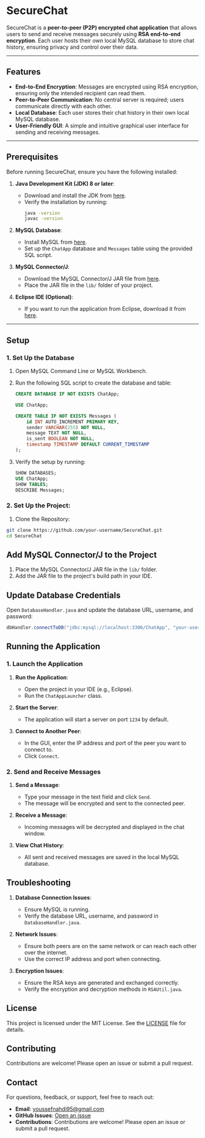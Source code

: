 # SecureChat

SecureChat is a **peer-to-peer (P2P) encrypted chat application** that allows users to send and receive messages securely using **RSA end-to-end encryption**. Each user hosts their own local MySQL database to store chat history, ensuring privacy and control over their data.

---

## Features

- **End-to-End Encryption**: Messages are encrypted using RSA encryption, ensuring only the intended recipient can read them.
- **Peer-to-Peer Communication**: No central server is required; users communicate directly with each other.
- **Local Database**: Each user stores their chat history in their own local MySQL database.
- **User-Friendly GUI**: A simple and intuitive graphical user interface for sending and receiving messages.

---

## Prerequisites

Before running SecureChat, ensure you have the following installed:

1. **Java Development Kit (JDK) 8 or later**:
   - Download and install the JDK from [here](https://www.oracle.com/java/technologies/javase-downloads.html).
   - Verify the installation by running:
     ```bash
     java -version
     javac -version
     ```

2. **MySQL Database**:
   - Install MySQL from [here](https://dev.mysql.com/downloads/installer/).
   - Set up the `ChatApp` database and `Messages` table using the provided SQL script.

3. **MySQL Connector/J**:
   - Download the MySQL Connector/J JAR file from [here](https://dev.mysql.com/downloads/connector/j/).
   - Place the JAR file in the `lib/` folder of your project.

4. **Eclipse IDE (Optional)**:
   - If you want to run the application from Eclipse, download it from [here](https://www.eclipse.org/downloads/).

---

## Setup

### 1. Set Up the Database

1. Open MySQL Command Line or MySQL Workbench.
2. Run the following SQL script to create the database and table:

   ```sql
   CREATE DATABASE IF NOT EXISTS ChatApp;

   USE ChatApp;

   CREATE TABLE IF NOT EXISTS Messages (
       id INT AUTO_INCREMENT PRIMARY KEY,
       sender VARCHAR(255) NOT NULL,
       message TEXT NOT NULL,
       is_sent BOOLEAN NOT NULL,
       timestamp TIMESTAMP DEFAULT CURRENT_TIMESTAMP
   );

3. Verify the setup by running:
   ```sql
   SHOW DATABASES;
   USE ChatApp;
   SHOW TABLES;
   DESCRIBE Messages;


### 2. Set Up the Project:

1. Clone the Repository:
  ```bash
  git clone https://github.com/your-username/SecureChat.git
  cd SecureChat
```

## Add MySQL Connector/J to the Project

1. Place the MySQL Connector/J JAR file in the `lib/` folder.
2. Add the JAR file to the project's build path in your IDE.

## Update Database Credentials

Open `DatabaseHandler.java` and update the database URL, username, and password:

```java
dbHandler.connectToDB("jdbc:mysql://localhost:3306/ChatApp", "your-username", "your-password");
```

## Running the Application

### 1. Launch the Application

1. **Run the Application**:
   - Open the project in your IDE (e.g., Eclipse).
   - Run the `ChatAppLauncher` class.

2. **Start the Server**:
   - The application will start a server on port `1234` by default.

3. **Connect to Another Peer**:
   - In the GUI, enter the IP address and port of the peer you want to connect to.
   - Click `Connect`.

### 2. Send and Receive Messages

1. **Send a Message**:
   - Type your message in the text field and click `Send`.
   - The message will be encrypted and sent to the connected peer.

2. **Receive a Message**:
   - Incoming messages will be decrypted and displayed in the chat window.

3. **View Chat History**:
   - All sent and received messages are saved in the local MySQL database.


## Troubleshooting

1. **Database Connection Issues**:
   - Ensure MySQL is running.
   - Verify the database URL, username, and password in `DatabaseHandler.java`.

2. **Network Issues**:
   - Ensure both peers are on the same network or can reach each other over the internet.
   - Use the correct IP address and port when connecting.

3. **Encryption Issues**:
   - Ensure the RSA keys are generated and exchanged correctly.
   - Verify the encryption and decryption methods in `RSAUtil.java`.

## License

This project is licensed under the MIT License. See the [LICENSE](LICENSE) file for details.

## Contributing

Contributions are welcome! Please open an issue or submit a pull request.

## Contact

For questions, feedback, or support, feel free to reach out:

- **Email**: [youssefnahdi95@gmail.com](mailto:youssefnahdi95@gmail.com)
- **GitHub Issues**: [Open an issue](https://github.com/sonofsparda24/SecureChat/issues)
- **Contributions**: Contributions are welcome! Please open an issue or submit a pull request.
